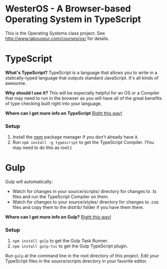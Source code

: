 # WesterOS - A Browser-based Operating System in TypeScript

This is the Operating Systems class project.
See http://www.labouseur.com/courses/os/ for details.

# TypeScript

**What's TypeScript?**
TypeScript is a language that allows you to write in a statically-typed language that outputs standard JavaScript.
It's all kinds of awesome.

**Why should I use it?**
This will be especially helpful for an OS or a Compiler that may need to run in the browser as you will have all of the great benefits of type checking built right into your language.

**Where can I get more info on TypeScript**
[Right this way!](http://www.typescriptlang.org/)

### Setup

1. Install the [npm](https://www.npmjs.org/) package manager if you don't already have it.
2. Run `npm install -g typescript` to get the TypeScript Compiler. (You may need to do this as root.)

# Gulp

Gulp will automatically:

- Watch for changes in your source/scripts/ directory for changes to .ts files and run the TypeScript Compiler on them.
- Watch for changes to your source/styles/ directory for changes to .css files and copy them to the distrib/ folder if you have them there.

**Where can I get more info on Gulp?**
[Right this way!](http://gulpjs.com/)

### Setup

1. `npm install gulp` to get the Gulp Task Runner.
2. `npm install gulp-tsc` to get the Gulp TypeScript plugin.

Run `gulp` at the command line in the root directory of this project.
Edit your TypeScript files in the source/scripts directory in your favorite editor.

